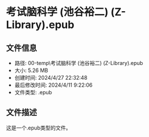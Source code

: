 ﻿# 考试脑科学 (池谷裕二) (Z-Library).epub

## 文件信息
- 路径: 00-temp\考试脑科学 (池谷裕二) (Z-Library).epub
- 大小: 5.26 MB
- 创建时间: 2024/4/27 22:32:48
- 最后修改时间: 2024/4/11 9:22:06
- 文件类型: .epub

## 文件描述
这是一个.epub类型的文件。


